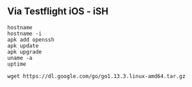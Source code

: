 ## Via Testflight iOS - iSH

```
hostname
hostname -i
apk add openssh
apk update
apk upgrade
uname -a
uptime

wget https://dl.google.com/go/go1.13.3.linux-amd64.tar.gz

``` 
